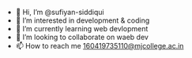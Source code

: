 - 👋 Hi, I’m @sufiyan-siddiqui
- 👀 I’m interested in development & coding
- 🌱 I’m currently learning web devlopment
- 💞️ I’m looking to collaborate on waeb dev
- 📫 How to reach me 160419735110@mjcollege.ac.in

<!---
sufiyan-siddiqui/sufiyan-siddiqui is a ✨ special ✨ repository because its `README.md` (this file) appears on your GitHub profile.
You can click the Preview link to take a look at your changes.
--->
